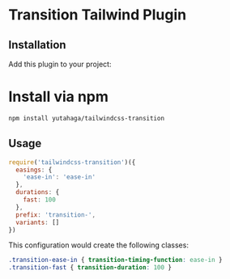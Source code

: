 # Transition Tailwind Plugin

## Installation
Add this plugin to your project:

# Install via npm
```sh
npm install yutahaga/tailwindcss-transition
```

## Usage

```js
require('tailwindcss-transition')({
  easings: {
    'ease-in': 'ease-in'
  },
  durations: {
    fast: 100
  },
  prefix: 'transition-',
  variants: []
})
```

This configuration would create the following classes:

```css
.transition-ease-in { transition-timing-function: ease-in }
.transition-fast { transition-duration: 100 }
```
